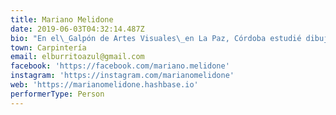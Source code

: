 ```yaml
---
title: Mariano Melidone
date: 2019-06-03T04:32:14.487Z
bio: "En el\_Galpón de Artes Visuales\_en La Paz, Córdoba estudié dibujo con Félix Rodríguez y pintura con Bruno Grisanti entre 2014 y 2016. Estudié Dibujo Humorístico en la\_Escuela de Dibujo de Carlos Garaycochea(CABA) en 1997 y 1998.\n\nParticipo en el\_Colectivo de Artistas Retrato en Vivo\_(desde 2015).\_http://teretrataremosbien.blogspot.com.ar/\n\nEn 2016 gane el 1er premio de la categoría aficionados del\_Concurso Pintando Traslasierra.\n\nMe dedico a la ilustración y a la pintura, entre otras cosas.\_https://www.instagram.com/marianomelidone/\n\nSoy parte del grupo\_Artzine Argentina.\_https://www.instagram.com/artzineargentina/?hl=es-la\n\nEl tercer cuento publicado salió esta primavera de 2018 se llama “En un lugar llamado Invierno”, editado por la\_Editora Cultural de Tierra del Fuego.\n\nDibujando con la tijera fueron saliendo los primeros retratos de personajes de la Historia de la Patria Grande, de la cultura popular y la filosofía; también, personajes de nuestra región que fueron presentados en la Facultad de turismo y urbanismo de la Universidad Nacional de San Luis donde trabajo. En cada retrato me propongo un diálogo íntimo con el retratado. Un retrato que luego es el recuerdo de un encuentro, de un reconocerse. La serie de retratos continúa.\n\nResido en Carpintería, nací un 6 de marzo en CABA, soy un viajero, caminante y observador. Me encontrarán en el bosque pintando y con mis tijeras, dibujando."
town: Carpintería
email: elburritoazul@gmail.com
facebook: 'https://facebook.com/mariano.melidone'
instagram: 'https://instagram.com/marianomelidone'
web: 'https://marianomelidone.hashbase.io'
performerType: Person
---
```


